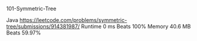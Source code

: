 101-Symmetric-Tree

Java
https://leetcode.com/problems/symmetric-tree/submissions/914381987/
Runtime
0 ms
Beats
100%
Memory
40.6 MB
Beats
59.97%

